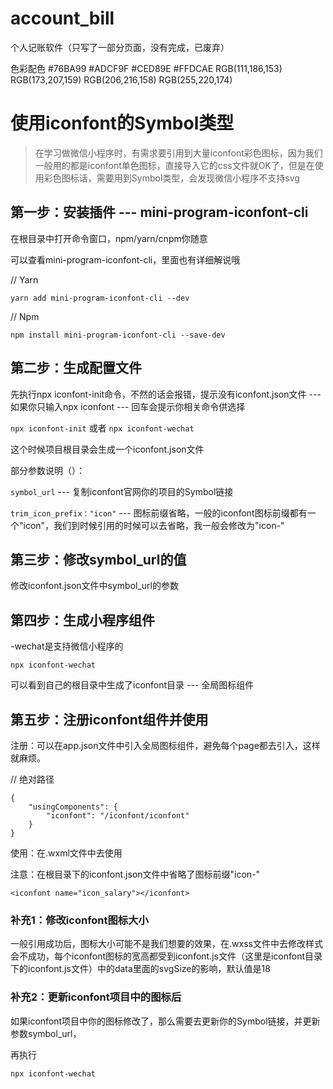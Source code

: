 # account_bill
个人记账软件（只写了一部分页面，没有完成，已废弃）

色彩配色   #76BA99           #ADCF9F           #CED89E           #FFDCAE
          RGB(111,186,153)  RGB(173,207,159)  RGB(206,216,158)  RGB(255,220,174)

# 使用iconfont的Symbol类型

> 在学习做微信小程序时，有需求要引用到大量iconfont彩色图标，因为我们一般用的都是iconfont单色图标，直接导入它的css文件就OK了，但是在使用彩色图标话，需要用到Symbol类型，会发现微信小程序不支持svg

## 第一步：安装插件   ---   mini-program-iconfont-cli

在根目录中打开命令窗口，npm/yarn/cnpm你随意

可以查看mini-program-iconfont-cli，里面也有详细解说哦

// Yarn

`yarn add mini-program-iconfont-cli --dev`
 
// Npm

`npm install mini-program-iconfont-cli --save-dev`
## 第二步：生成配置文件

先执行npx iconfont-init命令，不然的话会报错，提示没有iconfont.json文件   ---   如果你只输入npx iconfont   ---   回车会提示你相关命令供选择

`npx iconfont-init` 或者 `npx iconfont-wechat`

这个时候项目根目录会生成一个iconfont.json文件

部分参数说明（）：

`symbol_url`   ---   复制iconfont官网你的项目的Symbol链接

`trim_icon_prefix："icon"`   ---   图标前缀省略，一般的iconfont图标前缀都有一个"icon"，我们到时候引用的时候可以去省略，我一般会修改为"icon-"

## 第三步：修改symbol_url的值

修改iconfont.json文件中symbol_url的参数

## 第四步：生成小程序组件
-wechat是支持微信小程序的

`npx iconfont-wechat`

可以看到自己的根目录中生成了iconfont目录   ---   全局图标组件

## 第五步：注册iconfont组件并使用

注册：可以在app.json文件中引入全局图标组件，避免每个page都去引入，这样就麻烦。

// 绝对路径

    {
        "usingComponents": {
            "iconfont": "/iconfont/iconfont"
        }
    }
 使用：在.wxml文件中去使用

 注意：在根目录下的iconfont.json文件中省略了图标前缀"icon-"

`<iconfont name="icon_salary"></iconfont>`

### 补充1：修改iconfont图标大小

一般引用成功后，图标大小可能不是我们想要的效果，在.wxss文件中去修改样式会不成功，每个iconfont图标的宽高都受到iconfont.js文件（这里是iconfont目录下的iconfont.js文件）中的data里面的svgSize的影响，默认值是18

### 补充2：更新iconfont项目中的图标后

如果iconfont项目中你的图标修改了，那么需要去更新你的Symbol链接，并更新参数symbol_url，

再执行

`npx iconfont-wechat`
